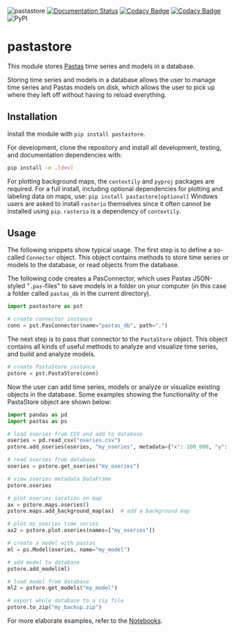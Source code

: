 ![pastastore](https://github.com/pastas/pastastore/workflows/pastastore/badge.svg)
[![Documentation Status](https://readthedocs.org/projects/pastastore/badge/?version=latest)](https://pastastore.readthedocs.io/en/latest/?badge=latest)
[![Codacy Badge](https://api.codacy.com/project/badge/Grade/81b1e0294f5247cfa4eca657a8eebc61)](https://www.codacy.com/gh/pastas/pastastore?utm_source=github.com&utm_medium=referral&utm_content=pastas/pastastore&utm_campaign=Badge_Grade)
[![Codacy Badge](https://app.codacy.com/project/badge/Coverage/81b1e0294f5247cfa4eca657a8eebc61)](https://www.codacy.com/gh/pastas/pastastore/dashboard?utm_source=github.com&utm_medium=referral&utm_content=pastas/pastastore&utm_campaign=Badge_Coverage)
![PyPI](https://img.shields.io/pypi/v/pastastore)

# pastastore

This module stores 
[Pastas](https://pastas.readthedocs.io/latest/) time series and models in a
database.

Storing time series and models in a database allows the user to manage time
series and Pastas models on disk, which allows the user to pick up where they
left off without having to reload everything.

## Installation

Install the module with `pip install pastastore`.

For development, clone the repository and install all development, testing, and
documentation dependencies with:

```sh
pip install -e .[dev]
```

For plotting background maps, the `contextily` and `pyproj` packages are
required. For a full install, including optional dependencies for plotting and
labeling data on maps, use: `pip install pastastore[optional]` Windows users
are asked to install `rasterio` themselves since it often cannot be installed
using `pip`. `rasterio` is a dependency of `contextily`.

## Usage

The following snippets show typical usage. The first step is to define a
so-called `Connector` object. This object contains methods to store time series
or models to the database, or read objects from the database.

The following code creates a PasConnector, which uses Pastas JSON-styled
"`.pas`-files" to save models in a folder on your computer (in this case a
folder called `pastas_db` in the current directory).

```python
import pastastore as pst

# create connector instance
conn = pst.PasConnector(name="pastas_db", path=".")
```

The next step is to pass that connector to the `PastaStore` object. This object
contains all kinds of useful methods to analyze and visualize time series, and
build and analyze models.

```python
# create PastaStore instance
pstore = pst.PastaStore(conn)
```

Now the user can add time series, models or analyze or visualize existing
objects in the database. Some examples showing the functionality of the
PastaStore object are shown below:

```python
import pandas as pd
import pastas as ps

# load oseries from CSV and add to database
oseries = pd.read_csv("oseries.csv")
pstore.add_oseries(oseries, "my_oseries", metadata={"x": 100_000, "y": 400_000})

# read oseries from database
oseries = pstore.get_oseries("my_oseries")

# view oseries metadata DataFrame
pstore.oseries

# plot oseries location on map
ax = pstore.maps.oseries()
pstore.maps.add_background_map(ax)  # add a background map

# plot my_oseries time series
ax2 = pstore.plot.oseries(names=["my_oseries"])

# create a model with pastas
ml = ps.Model(oseries, name="my_model")

# add model to database
pstore.add_model(ml)

# load model from database
ml2 = pstore.get_models("my_model")

# export whole database to a zip file
pstore.to_zip("my_backup.zip")
```

For more elaborate examples, refer to the
[Notebooks](https://pastastore.readthedocs.io/en/latest/examples.html#example-notebooks).
